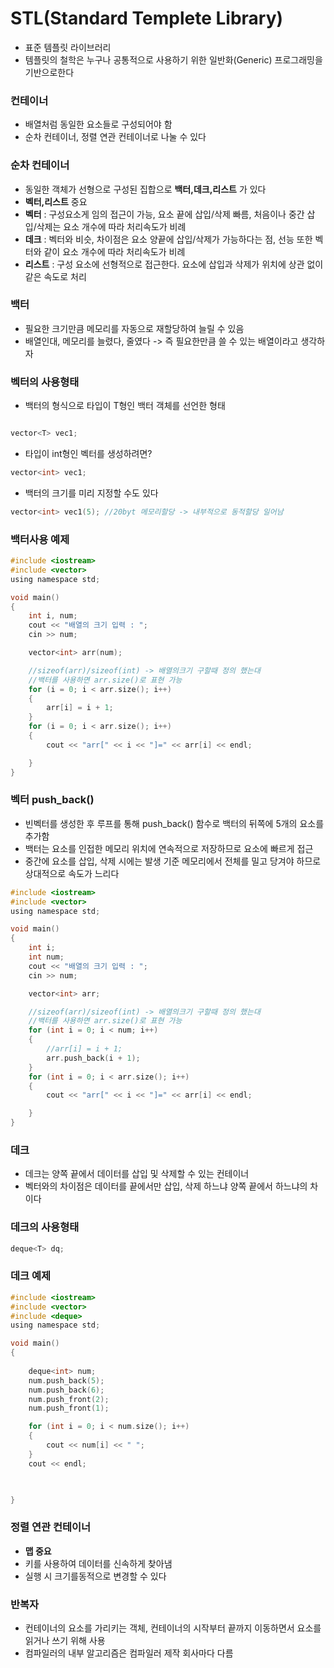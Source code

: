 # STL(Standard Templete Library)
- 표준 템플릿 라이브러리
- 템플릿의 철학은 누구나 공통적으로 사용하기 위한 일반화(Generic) 프로그래밍을 기반으로한다

### 컨테이너
- 배열처럼 동일한 요소들로 구성되어야 함
- 순차 컨테이너, 정렬 연관 컨테이너로 나눌 수 있다

### 순차 컨테이너
- 동일한 객체가 선형으로 구성된 집합으로 **백터,데크,리스트** 가 있다
- **벡터,리스트** 중요
- **벡터** : 구성요소게 임의 접근이 가능, 요소 끝에 삽입/삭제 빠름, 처음이나 중간 삽입/삭제는 요소 개수에 따라 처리속도가 비례
- **데크** : 벡터와 비슷, 차이점은 요소 양끝에 삽입/삭제가 가능하다는 점, 선능 또한 벡터와 같이 요소 개수에 따라 처리속도가 비례
- **리스트** : 구성 요소에 선형적으로 접근한다. 요소에 삽입과 삭제가 위치에 상관 없이 같은 속도로 처리

### 백터
- 필요한 크기만큼 메모리를 자동으로 재할당하여 늘릴 수 있음
- 배열인대, 메모리를 늘렸다, 줄였다 -> 즉 필요한만큼 쓸 수 있는 배열이라고 생각하자

### 벡터의 사용형태
- 백터의 형식으로 타입이 T형인 백터 객체를 선언한 형태
```c

vector<T> vec1;
```

- 타입이 int형인 벡터를 생성하려면?
```c
vector<int> vec1;
```

- 백터의 크기를 미리 지정할 수도 있다
```c
vector<int> vec1(5); //20byt 메모리할당 -> 내부적으로 동적할당 일어남
```
### 백터사용 예제
```c
#include <iostream>
#include <vector>
using namespace std;

void main()
{
	int i, num;
	cout << "배열의 크기 입력 : ";
	cin >> num;

	vector<int> arr(num);

	//sizeof(arr)/sizeof(int) -> 배열의크기 구할때 정의 했는대
	//백터를 사용하면 arr.size()로 표현 가능
	for (i = 0; i < arr.size(); i++)
	{
		arr[i] = i + 1;
	}
	for (i = 0; i < arr.size(); i++)
	{
		cout << "arr[" << i << "]=" << arr[i] << endl;

	}
}
```

### 벡터 push_back()
- 빈벡터를 생성한 후 루프를 통해 push_back() 함수로 백터의 뒤쪽에 5개의 요소를 추가함
- 백터는 요소를 인접한 메모리 위치에 연속적으로 저장하므로 요소에 빠르게 접근
- 중간에 요소를 삽입, 삭제 시에는 발생 기준 메모리에서 전체를 밀고 당겨야 하므로 상대적으로 속도가 느리다
```c
#include <iostream>
#include <vector>
using namespace std;

void main()
{
	int i;
	int num;
	cout << "배열의 크기 입력 : ";
	cin >> num;

	vector<int> arr;

	//sizeof(arr)/sizeof(int) -> 배열의크기 구할때 정의 했는대
	//백터를 사용하면 arr.size()로 표현 가능
	for (int i = 0; i < num; i++)
	{
		//arr[i] = i + 1;
		arr.push_back(i + 1);
	}
	for (int i = 0; i < arr.size(); i++)
	{
		cout << "arr[" << i << "]=" << arr[i] << endl;

	}
}
```

### 데크
- 데크는 양쪽 끝에서 데이터를 삽입 및 삭제할 수 있는 컨테이너
- 벡터와의 차이점은 데이터를 끝에서만 삽입, 삭제 하느냐 양쪽 끝에서 하느냐의 차이다

### 데크의 사용형태
```c
deque<T> dq;
```

### 데크 예제
```c
#include <iostream>
#include <vector>
#include <deque>
using namespace std;

void main()
{
	
	deque<int> num;
	num.push_back(5);
	num.push_back(6);
	num.push_front(2);
	num.push_front(1);

	for (int i = 0; i < num.size(); i++)
	{
		cout << num[i] << " ";
	}
	cout << endl;

	

}
```

### 정렬 연관 컨테이너
- **맵 중요**
- 키를 사용하여 데이터를 신속하게 찾아냄
- 실행 시 크기를동적으로 변경할 수 있다

### 반복자
- 컨테이너의 요소를 가리키는 객체, 컨테이너의 시작부터 끝까지 이동하면서 요소를 읽거나 쓰기 위해 사용
- 컴파일러의 내부 알고리즘은 컴파일러 제작 회사마다 다름



